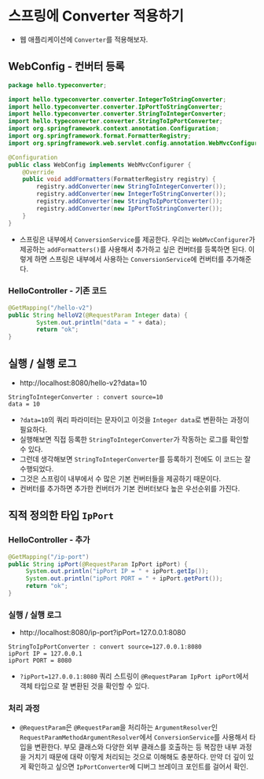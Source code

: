 # 스프링에 Converter 적용하기
- 웹 애플리케이션에 `Converter`를 적용해보자.

## WebConfig - 컨버터 등록
```java
package hello.typeconverter;

import hello.typeconverter.converter.IntegerToStringConverter;
import hello.typeconverter.converter.IpPortToStringConverter;
import hello.typeconverter.converter.StringToIntegerConverter;
import hello.typeconverter.converter.StringToIpPortConverter;
import org.springframework.context.annotation.Configuration;
import org.springframework.format.FormatterRegistry;
import org.springframework.web.servlet.config.annotation.WebMvcConfigurer;

@Configuration
public class WebConfig implements WebMvcConfigurer {
    @Override
    public void addFormatters(FormatterRegistry registry) {
        registry.addConverter(new StringToIntegerConverter());
        registry.addConverter(new IntegerToStringConverter());
        registry.addConverter(new StringToIpPortConverter());
        registry.addConverter(new IpPortToStringConverter());
    }
}
```
- 스프링은 내부에서 `ConversionService`를 제공한다. 우리는 `WebMvcConfigurer`가
제공하는 `addFormatters()`를 사용해서 추가하고 싶은 컨버터를 등록하면 된다. 이렇게 하면
스프링은 내부에서 사용하는 `ConversionService`에 컨버터를 추가해준다.

### HelloController - 기존 코드  
```java
@GetMapping("/hello-v2")
public String helloV2(@RequestParam Integer data) {
        System.out.println("data = " + data);
        return "ok";
}
```
## 실행 / 실행 로그
- http://localhost:8080/hello-v2?data=10
```text
StringToIntegerConverter : convert source=10
data = 10
```
- `?data=10`의 쿼리 파라미터는 문자이고 이것을 `Integer data`로 변환하는 과정이 필요하다.
- 실행해보면 직접 등록한 `StringToIntegerConverter`가 작동하는 로그를 확인할 수 있다.
- 그런데 생각해보면 `StringToIntegerConverter`를 등록하기 전에도 이 코드는 잘 수행되었다.
- 그것은 스프링이 내부에서 수 많은 기본 컨버터들을 제공하기 때문이다.
- 컨버터를 추가하면 추가한 컨버터가 기본 컨버터보다 높은 우선순위를 가진다.

## 직적 정의한 타입 `IpPort`
### HelloController - 추가
```java
@GetMapping("/ip-port")
public String ipPort(@RequestParam IpPort ipPort) {
     System.out.println("ipPort IP = " + ipPort.getIp());
     System.out.println("ipPort PORT = " + ipPort.getPort());
     return "ok";
}
```
### 실행 / 실행 로그
- http://localhost:8080/ip-port?ipPort=127.0.0.1:8080
```text
StringToIpPortConverter : convert source=127.0.0.1:8080
ipPort IP = 127.0.0.1
ipPort PORT = 8080
```
- `?ipPort=127.0.0.1:8080` 쿼리 스트링이 `@RequestParam IpPort ipPort`에서
객체 타입으로 잘 변환된 것을 확인할 수 있다.

### 처리 과정
- `@RequestParam`은 `@RequestParam`을 처리하는 `ArgumentResolver`인
`RequestParamMethodArgumentResolver`에서 `ConversionService`를 사용해서
타입을 변환한다. 부모 클래스와 다양한 외부 클래스를 호출하는 등 복잡한 내부 과정을 거치기 때문에
대략 이렇게 처리되는 것으로 이해해도 충분하다. 만약 더 깊이 있게 확인하고 싶으면
`IpPortConverter`에 디버그 브레이크 포인트를 걸어서 확인.
